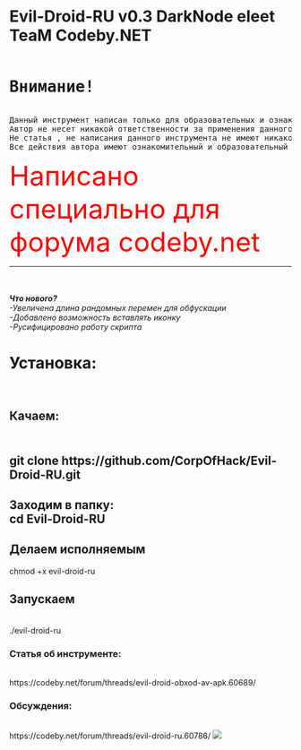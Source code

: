 # Evil-Droid-RU v0.3 DarkNode eleet TeaM Codeby.NET 
<pre><h1>Внимание!</h1>
Данный инструмент написан только для образовательных и ознакомительных целей!
Автор не несет никакой ответственности за применения данного инструмента в незаконных целях или во в зловред кому либо.
Не статья , не написания данного инструмента не имеют никакого незаконного умысла.
Все действия автора имеют ознакомительный и образовательный умысл с целью предостеречь граждан от не санкционированного вторжение в их личную жизнь!
</pre>


<font size=7 color='red'>Написано специально для форума codeby.net</font><br><hr>
<i><b><br><br>Что нового?</b><br>
 -Увеличена длина рандомных перемен для обфускации<br>
 -Добавлено возможность вставлять иконку<br>
 -Русифицировано работу скрипта<br>
  </i>
<h1>Установка:</h1>
<br><h2>Качаем:<h2>
<br>
git clone https://github.com/CorpOfHack/Evil-Droid-RU.git<br>
<h2>Заходим в папку:<br>
cd Evil-Droid-RU<br><h2>Делаем исполняемым</h2>
chmod +x evil-droid-ru<br>
<h2>Запускаем</h2><br>
./evil-droid-ru<br>
<h3>Статья об инструменте:</h3><br>
https://codeby.net/forum/threads/evil-droid-obxod-av-apk.60689/
<br><h3>Обсуждения:</h3><br>
https://codeby.net/forum/threads/evil-droid-ru.60786/
<img src="http://i.piccy.info/i9/e221bfda4839808a7a82880af0c7d018/1508148378/135152/1188000/2.jpg" />
